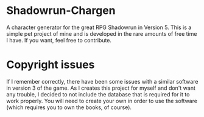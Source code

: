 Shadowrun-Chargen
=================

A character generator for the great RPG Shadowrun in Version 5. This is a simple pet project of mine and is developed in the rare amounts of free time I have. If you want, feel free to contribute.

Copyright issues
=================
If I remember correctly, there have been some issues with a similar software in version 3 of the game. As I creates this project for myself and don't want any trouble, I decided to not include the database that is required for it to work properly. You will need to create your own in order to use the software (which requires you to own the books, of course).
